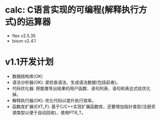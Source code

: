 # calc: C语言实现的可编程(解释执行方式)的运算器
  * flex v2.5.35
  * bison v2.4.1

# v1.1开发计划
  * 数据结构体(OK)
  * 语法分析器(OK): 紧检查语法、生成语法数据(包括前者)。
  * 代码优化器: 把能推导出结果的用户函数、语句列表、语句和表达式给优化掉。
  * 解释执行器(OK): 优化代码以提升执行效率。
  * 函数库扩展(EXT\_F): 基于C/C++实现扩展函数库，还要增加指针类型(注册资源类型以便于自动回收)，使用PTR_T。

